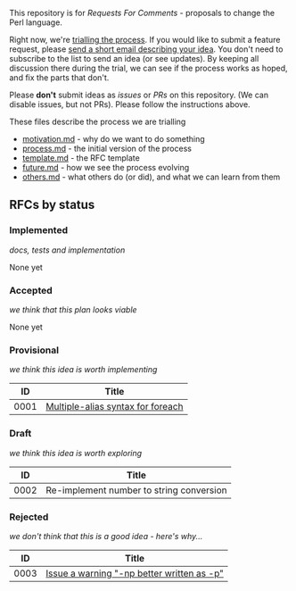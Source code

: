 This repository is for *Requests For Comments* - proposals to change the Perl language.

Right now, we're [trialling the process](docs/process.md). If you would like to submit a feature request, please [send a short email describing your idea](mailto:perl5-porters@perl.org). You don't need to subscribe to the list to send an idea (or see updates). By keeping all discussion there during the trial, we can see if the process works as hoped, and fix the parts that don't.

Please **don't** submit ideas as *issues* or *PRs* on this repository. (We can disable issues, but not PRs). Please follow the instructions above.

These files describe the process we are trialling

* [motivation.md](docs/motivation.md) - why do we want to do something
* [process.md](docs/process.md) - the initial version of the process
* [template.md](docs/template.md) - the RFC template
* [future.md](docs/future.md) - how we see the process evolving
* [others.md](docs/others.md) - what others do (or did), and what we can learn from them

## RFCs by status

### Implemented

*docs, tests and implementation*

None yet

### Accepted

*we think that this plan looks viable*

None yet

### Provisional

*we think this idea is worth implementing*

| ID | Title |
|----|-------|
|0001|[Multiple-alias syntax for foreach](rfc/rfc0001.md)|

<!-- If some RFCs are "Deferred", they should be in a second table here -->

### Draft

*we think this idea is worth exploring*

| ID | Title |
|----|-------|
|0002|Re-implement number to string conversion|

### Rejected

*we don't think that this is a good idea - here's why...*

| ID | Title |
|----|-------|
|0003|[Issue a warning "-np better written as -p"](rfc/rfc0003.md)|
